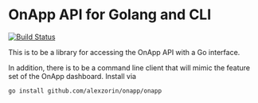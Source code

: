 OnApp API for Golang and CLI
========================

[![Build Status](https://secure.travis-ci.org/alexzorin/onapp.png?branch=master)](http://travis-ci.org/alexzorin/onapp)

This is to be a library for accessing the OnApp API with a Go interface.

In addition, there is to be a command line client that will mimic the feature set of the OnApp dashboard. Install via

`go install github.com/alexzorin/onapp/onapp`